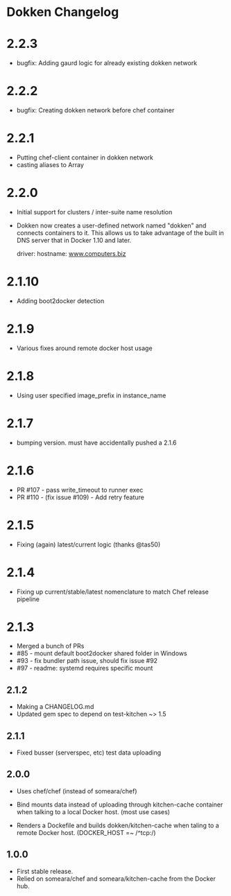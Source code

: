 # Dokken Changelog

# 2.2.3
- bugfix: Adding gaurd logic for already existing dokken network

# 2.2.2
- bugfix: Creating dokken network before chef container

# 2.2.1
- Putting chef-client container in dokken network
- casting aliases to Array

# 2.2.0
- Initial support for clusters / inter-suite name resolution
- Dokken now creates a user-defined network named "dokken" and
  connects containers to it. This allows us to take advantage of the
  built in DNS server that in Docker 1.10 and later.

  driver:
    hostname: www.computers.biz

# 2.1.10
- Adding boot2docker detection

# 2.1.9
- Various fixes around remote docker host usage

# 2.1.8
- Using user specified image_prefix in instance_name

# 2.1.7
- bumping version. must have accidentally pushed a 2.1.6

# 2.1.6
- PR #107 - pass write_timeout to runner exec
- PR #110 - (fix issue #109) - Add retry feature

# 2.1.5
- Fixing (again) latest/current logic (thanks @tas50)

# 2.1.4
- Fixing up current/stable/latest nomenclature to match Chef release pipeline

# 2.1.3
- Merged a bunch of PRs
- #85 - mount default boot2docker shared folder in Windows
- #93 - fix bundler path issue, should fix issue #92
- #97 - readme: systemd requires specific mount

## 2.1.2
- Making a CHANGELOG.md
- Updated gem spec to depend on test-kitchen ~> 1.5

## 2.1.1 
- Fixed busser (serverspec, etc) test data uploading

## 2.0.0
- Uses chef/chef (instead of someara/chef)

- Bind mounts data instead of uploading through kitchen-cache container when
  talking to a local Docker host. (most use cases)  

- Renders a Dockefile and builds dokken/kitchen-cache when taling to a
  remote Docker host. (DOCKER_HOST =~ /^tcp:/)

## 1.0.0
- First stable release. 
- Relied on someara/chef and someara/kitchen-cache from the
  Docker hub.
